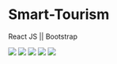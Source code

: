 # Smart-Tourism

React JS || Bootstrap

![](SmartTourism/src/img/st1.png)
![](SmartTourism/src/img/st2.png)
![](SmartTourism/src/img/st3.png)
![](SmartTourism/src/img/st4.png)
![](SmartTourism/src/img/st5.png)
